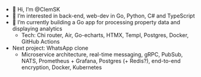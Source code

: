 - 👋 Hi, I’m @ClemSK
- 👀 I’m interested in back-end, web-dev in Go, Python, C# and TypeScript
- 🌱 I’m currently building a Go app for processing property data and displaying analytics
  - Tech: Chi router, Air, Go-echarts, HTMX, Templ, Postgres, Docker, GitHub Actions
- Next project: WhatsApp clone
  - Microservice architecture, real-time messaging, gRPC, PubSub, NATS, Prometheus + Grafana, Postgres (+ Redis?), end-to-end encryption, Docker, Kubernetes

<!---
ClemSK/ClemSK is a ✨ special ✨ repository because its `README.md` (this file) appears on your GitHub profile.
You can click the Preview link to take a look at your changes.
--->
